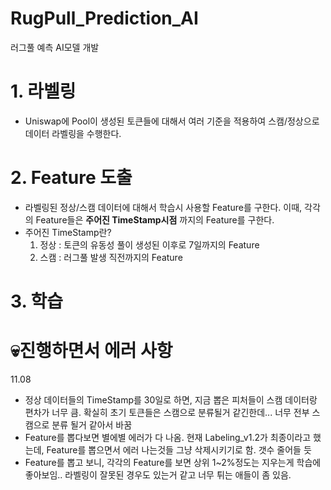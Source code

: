 # RugPull_Prediction_AI
러그풀 예측 AI모델 개발

# 1. 라벨링
 - Uniswap에 Pool이 생성된 토큰들에 대해서 여러 기준을 적용하여 스캠/정상으로 데이터 라벨링을 수행한다.


# 2. Feature 도출
- 라벨링된 정상/스캠 데이터에 대해서 학습시 사용할 Feature를 구한다. 이때, 각각의 Feature들은 __주어진 TimeStamp시점__ 까지의 Feature를 구한다.
- 주어진 TimeStamp란?
    1. 정상 : 토큰의 유동성 풀이 생성된 이후로 7일까지의 Feature
    2. 스캠 : 러그풀 발생 직전까지의 Feature

# 3. 학습

# 💀진행하면서 에러 사항
 11.08 
 - 정상 데이터들의 TimeStamp를 30일로 하면, 지금 뽑은 피처들이 스캠 데이터랑 편차가 너무 큼. 확실히 초기 토큰들은 스캠으로 분류될거 같긴한데... 너무 전부 스캠으로 분류 될거 같아서 바꿈
 - Feature를 뽑다보면 별에별 에러가 다 나옴. 현재 Labeling_v1.2가 최종이라고 했는데, Feature를 뽑으면서 에러 나는것들 그냥 삭제시키기로 함. 갯수 줄어들 듯 
 - Feature를 뽑고 보니, 각각의 Feature를 보면 상위 1~2%정도는 지우는게 학습에 좋아보임.. 라벨링이 잘못된 경우도 있는거 같고 너무 튀는 애들이 좀 있음.
